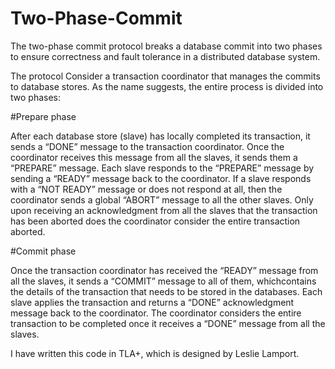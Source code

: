 # Two-Phase-Commit
The two-phase commit protocol breaks a database commit into two phases to ensure correctness and fault tolerance in a distributed database system.

The protocol
Consider a transaction coordinator that manages the commits to database stores. As the name suggests, the entire process is divided into two phases:

#Prepare phase

After each database store (slave) has locally completed its transaction, it sends a “DONE” message to the transaction coordinator. Once the coordinator receives this message from all the slaves, it sends them a “PREPARE” message.
Each slave responds to the “PREPARE” message by sending a “READY” message back to the coordinator.
If a slave responds with a “NOT READY” message or does not respond at all, then the coordinator sends a global “ABORT” message to all the other slaves. Only upon receiving an acknowledgment from all the slaves that the transaction has been aborted does the coordinator consider the entire transaction aborted.

#Commit phase

Once the transaction coordinator has received the “READY” message from all the slaves, it sends a “COMMIT” message to all of them, which ​contains the details of the transaction that needs to be stored in the databases.
Each slave applies the transaction and returns a “DONE” acknowledgment message back to the coordinator.
The coordinator considers the entire transaction to be completed once it receives​ a “DONE” message from all the slaves.

I have written this code in TLA+, which is designed by Leslie Lamport.
